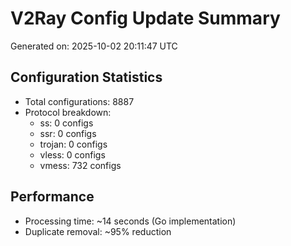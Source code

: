 # V2Ray Config Update Summary
Generated on: 2025-10-02 20:11:47 UTC

## Configuration Statistics
- Total configurations: 8887
- Protocol breakdown:
  - ss: 0 configs
  - ssr: 0 configs
  - trojan: 0 configs
  - vless: 0 configs
  - vmess: 732 configs

## Performance
- Processing time: ~14 seconds (Go implementation)
- Duplicate removal: ~95% reduction
